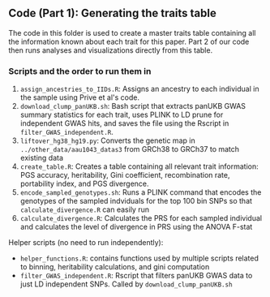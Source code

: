## Code (Part 1): Generating the traits table

The code in this folder is used to create a master traits table containing all the information known about each trait for this paper. Part 2 of our code then runs analyses and visualizations directly from this table.

### Scripts and the order to run them in

1. `assign_ancestries_to_IIDs.R`: Assigns an ancestry to each individual in the sample using Prive et al's code.
2. `download_clump_panUKB.sh`: Bash script that extracts panUKB GWAS summary statistics for each trait, uses PLINK to LD prune for independent GWAS hits, and saves the file using the Rscript in `filter_GWAS_independent.R`.
3. `liftover_hg38_hg19.py`: Converts the genetic map in `../other_data/aau1043_datas3` from GRCh38 to GRCh37 to match existing data
4. `create_table.R`: Creates a table containing all relevant trait information: PGS accuracy, heritability, Gini coefficient, recombination rate, portability index, and PGS divergence.
5. `encode_sampled_genotypes.sh`: Runs a PLINK command that encodes the genotypes of the sampled indviduals for the top 100 bin SNPs so that `calculate_divergence.R` can easily run
6. `calculate_divergence.R`: Calculates the PRS for each sampled individual and calculates the level of divergence in PRS using the ANOVA F-stat

Helper scripts (no need to run independently):
- `helper_functions.R`: contains functions used by multiple scripts related to binning, heritability calculations, and gini computation
- `filter_GWAS_independent.R`: Rscript that filters panUKB GWAS data to just LD independent SNPs. Called by `download_clump_panUKB.sh`